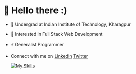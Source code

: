 # 👋 Hello there :)
- 🔭 Undergrad at Indian Institute of Technology, Kharagpur
- 👀 Interested in Full Stack Web Development 
- ⚡ Generalist Programmer
- Connect with me on [LinkedIn](https://www.linkedin.com/in/shashvat-patel-061344227/) [Twitter](https://twitter.com/shaShvat35)

  [![My Skills](https://skillicons.dev/icons?i=js,html,css,wasm)](https://skillicons.dev)

<!---
shaShvat07/shaShvat07 is a ✨ special ✨ repository because its `README.md` (this file) appears on your GitHub profile.
You can click the Preview link to take a look at your changes.
--->
